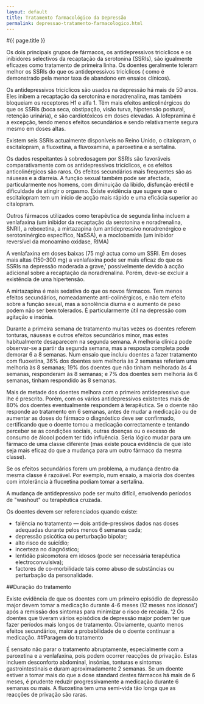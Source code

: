 ```yaml
---
layout: default
title: Tratamento farmacológico da Depressão
permalink: depressao-tratamento-farmacologico.html
---
```


#{{ page.title }}

Os dois principais grupos de fármacos, os antidepressivos tricíclicos e os inibidores selectivos da recaptação da serotonina (SSRIs), são igualmente eficazes como tratamento de primeira linha. Os doentes geralmente toleram melhor os SSRIs do que os antidepressivos tricíclicos ( como é demonstrado pela menor taxa de abandono em ensaios clínicos).

Os antidepressivos tricíclicos são usados na depressão há mais de 50 anos. Eles inibem a recaptação da serotonina e noradrenalina, mas também bloqueiam os receptores H1 e alfa 1. Têm mais efeitos anticolinérgicos do que os SSRIs (boca seca, obstipação, visão turva, hipotensão postural, retenção urinária), e são cardiotóxicos em doses elevadas. A lofepramina é a excepção, tendo menos efeitos secundários e sendo relativamente segura mesmo em doses altas.

Existem seis SSRIs actualmente disponíveis no Reino Unido, o citalopram, o escitalopram, a fluoxetina, a fluvoxamina, a paroxetina e a sertalina.

Os dados respeitantes à sobredosagem por SSRIs são favoráveis comparativamente com os antidepressivos tricíclicos, e os efeitos anticolinérgicos são raros. Os efeitos secundários mais frequentes são as náuseas e a diarreia. A função sexual também pode ser afectada, particularmente nos homens, com diminuição da libido, disfunção eréctil e dificuldade de atingir o orgasmo. Existe evidência que sugere que o escitalopram tem um início de acção mais rápido e uma eficácia superior ao citalopram.

Outros fármacos utilizados como terapêutica de segunda linha incluem a venlafaxina (um inibidor da recaptação da serotonina e noradrenalina, SNRI), a reboxetina, a mirtazapina (um antidepressivo noradrenérgico e serotoninérgico específico, NaSSA), e a moclobamida (um inibidor reversível da monoamino oxidase, RIMA)

A venlafaxina em doses baixas (75 mg) actua como um SSRI. Em doses mais altas (150-300 mg) a venlafaxina pode ser mais eficaz do que os SSRIs na depressão moderada a grave,' possivelmente devido à acção adicional sobre a recaptação da noradrenalina. Porém, deve-se excluir a existência de uma hipertensão.

A mirtazapina é mais sedativa do que os novos fármacos. Tem menos efeitos secundários, nomeadamente anti-colinérgicos, e não tem efeito sobre a função sexual, mas a sonolência diurna e o aumento de peso podem não ser bem tolerados. É particularmente útil na depressão com agitação e insónia.

Durante a primeira semana de tratamento muitas vezes os doentes referem tonturas, náuseas e outros efeitos secundários minor, mas estes habitualmente desaparecem na segunda semana. A melhoria clínica pode observar-se a partir da segunda semana, mas a resposta completa pode demorar 6 a 8 semanas. Num ensaio que incluiu doentes a fazer tratamento com fluoxetina, 36% dos doentes sem melhoria às 2 semanas referiam uma melhoria às 8 semanas; 19% dos doentes que não tinham melhorado às 4 semanas, responderam às 8 semanas; e 7% dos doentes sem melhoria às 6 semanas, tinham respondido às 8 semanas.

Mais de metade dos doentes melhora com o primeiro antidepressivo que lhe é prescrito. Porém, com os vários antidepressivos existentes mais de 80% dos doentes eventualmente respondem à terapêutica. Se o doente não responde ao tratamento em 6 semanas, antes de mudar a medicação ou de aumentar as doses do fármaco o diagnóstico deve ser confirmado, certificando que o doente tomou a medicação correctamente e tentando perceber se as condições sociais, outras doenças ou o excesso de consumo de álcool podem ter tido influência. Seria lógico mudar para um fármaco de uma classe diferente (mas existe pouca evidência de que isto seja mais eficaz do que a mudança para um outro fármaco da mesma classe).

Se os efeitos secundários forem um problema, a mudança dentro da mesma classe é razoável. Por exemplo, num ensaio, a maioria dos doentes com intolerância à fluoxetina podiam tomar a sertalina.

A mudança de antidepressivo pode ser muito difícil, envolvendo períodos de "washout" ou terapêutica cruzada.

Os doentes devem ser referenciados quando existe:

* falência no tratamento — dois antide-pressivos dados nas doses adequadas durante pelos menos 6 semanas cada;
* depressão psicótica ou perturbação bipolar;
* alto risco de suicídio;
* incerteza no diagnóstico;
* lentidão psicomotora em idosos (pode ser necessária terapêutica electroconvulsiva);
* factores de co-morbilidade tais como abuso de substâncias ou perturbação da personalidade.

##Duração do tratamento

Existe evidência de que os doentes com um primeiro episódio de depressão major devem tomar a medicação durante 4-6 meses (12 meses nos idosos') após a remissão dos sintomas para minimizar o risco de recaída. '2 Os doentes que tiveram vários episódios de depressão major podem ter que fazer períodos mais longos de tratamento. Obviamente, quanto menos efeitos secundários, maior a probabilidade de o doente continuar a medicação.
##Paragem do tratamento

É sensato não parar o tratamento abruptamente, especialmente com a paroxetina e a venlafaxina, pois podem ocorrer reacções de privação. Estas incluem desconforto abdominal, insónias, tonturas e sintomas gastrointestinais e duram aproximadamente 2 semanas. Se um doente estiver a tomar mais do que a dose standard destes fármacos há mais de 6 meses, é prudente reduzir progressivamente a medicação durante 6 semanas ou mais. A fluoxetina tem uma semi-vida tão longa que as reacções de privação são raras.
